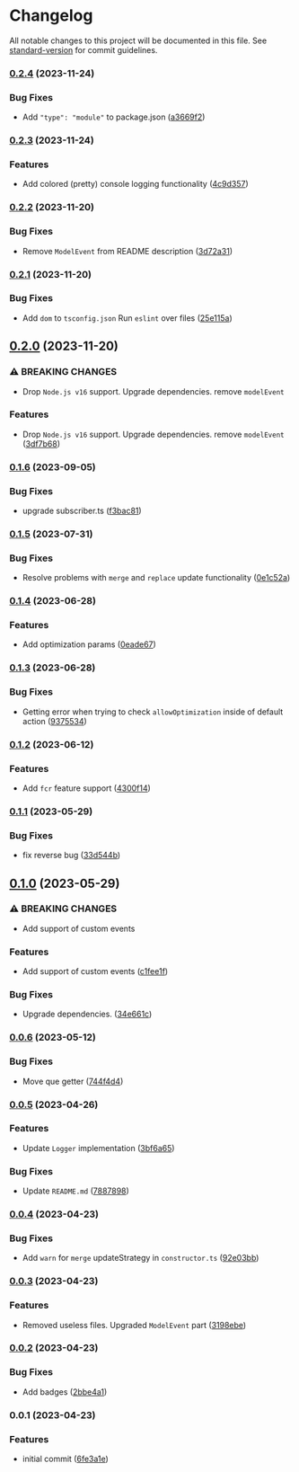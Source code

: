 # Changelog

All notable changes to this project will be documented in this file. See [standard-version](https://github.com/conventional-changelog/standard-version) for commit guidelines.

### [0.2.4](https://github.com/elion-project/utils/compare/v0.2.3...v0.2.4) (2023-11-24)


### Bug Fixes

* Add `"type": "module"` to package.json ([a3669f2](https://github.com/elion-project/utils/commit/a3669f2f9b7172bcb59f9996066468760d72cf2a))

### [0.2.3](https://github.com/elion-project/utils/compare/v0.2.2...v0.2.3) (2023-11-24)


### Features

* Add colored (pretty) console logging functionality ([4c9d357](https://github.com/elion-project/utils/commit/4c9d357383d3c4c475c67c14bf511f1fc930789e))

### [0.2.2](https://github.com/elion-project/utils/compare/v0.2.1...v0.2.2) (2023-11-20)


### Bug Fixes

* Remove `ModelEvent` from README description ([3d72a31](https://github.com/elion-project/utils/commit/3d72a31cb4d5a0d421f251df12407e2d64446d17))

### [0.2.1](https://github.com/elion-project/utils/compare/v0.2.0...v0.2.1) (2023-11-20)


### Bug Fixes

* Add `dom` to `tsconfig.json` Run `eslint` over files ([25e115a](https://github.com/elion-project/utils/commit/25e115aa6a0d8ec256bd88c6601f162517c7b1db))

## [0.2.0](https://github.com/elion-project/utils/compare/v0.1.6...v0.2.0) (2023-11-20)


### ⚠ BREAKING CHANGES

* Drop `Node.js v16` support. Upgrade dependencies. remove `modelEvent`

### Features

* Drop `Node.js v16` support. Upgrade dependencies. remove `modelEvent` ([3df7b68](https://github.com/elion-project/utils/commit/3df7b68ce587427614723627c8e49b301372cd75))

### [0.1.6](https://github.com/elion-project/utils/compare/v0.1.5...v0.1.6) (2023-09-05)


### Bug Fixes

* upgrade subscriber.ts ([f3bac81](https://github.com/elion-project/utils/commit/f3bac81a146fe5dba4f941be2183fa8ce26c8a9c))

### [0.1.5](https://github.com/elion-project/utils/compare/v0.1.4...v0.1.5) (2023-07-31)


### Bug Fixes

* Resolve problems with `merge` and `replace` update functionality ([0e1c52a](https://github.com/elion-project/utils/commit/0e1c52ad66999fd3ec4036656a88f9bc246961d5))

### [0.1.4](https://github.com/elion-project/utils/compare/v0.1.3...v0.1.4) (2023-06-28)


### Features

* Add optimization params ([0eade67](https://github.com/elion-project/utils/commit/0eade6708fd550f938b0d7ad0d55d0f62080e917))

### [0.1.3](https://github.com/elion-project/utils/compare/v0.1.2...v0.1.3) (2023-06-28)


### Bug Fixes

* Getting error when trying to check `allowOptimization` inside of default action ([9375534](https://github.com/elion-project/utils/commit/9375534f0a69ae7b2d2e0be8289fa74042f5fb72))

### [0.1.2](https://github.com/elion-project/utils/compare/v0.1.1...v0.1.2) (2023-06-12)


### Features

* Add `fcr` feature support ([4300f14](https://github.com/elion-project/utils/commit/4300f142a2c8450806ce2b5ba05611d4e39aaa53))

### [0.1.1](https://github.com/elion-project/utils/compare/v0.1.0...v0.1.1) (2023-05-29)


### Bug Fixes

* fix reverse bug ([33d544b](https://github.com/elion-project/utils/commit/33d544bf36ad0129d0b49e5d10556d005784fbd4))

## [0.1.0](https://github.com/elion-project/utils/compare/v0.0.6...v0.1.0) (2023-05-29)


### ⚠ BREAKING CHANGES

* Add support of custom events

### Features

* Add support of custom events ([c1fee1f](https://github.com/elion-project/utils/commit/c1fee1faf5fed13ae0fdb38eccbcbbf92f8a8caa))


### Bug Fixes

* Upgrade dependencies. ([34e661c](https://github.com/elion-project/utils/commit/34e661c1180d1daa92a9d05daa1df5765bd3e37d))

### [0.0.6](https://github.com/elion-project/utils/compare/v0.0.5...v0.0.6) (2023-05-12)


### Bug Fixes

* Move que getter ([744f4d4](https://github.com/elion-project/utils/commit/744f4d408a52bb6d3909a93edc5965dc7c858158))

### [0.0.5](https://github.com/elion-project/utils/compare/v0.0.4...v0.0.5) (2023-04-26)


### Features

* Update `Logger` implementation ([3bf6a65](https://github.com/elion-project/utils/commit/3bf6a654d85630ea7d5502ac4177cbe0fb5517c3))


### Bug Fixes

* Update `README.md` ([7887898](https://github.com/elion-project/utils/commit/7887898b4f22a5b0ae789ad0fd88bbb78b0a2d72))

### [0.0.4](https://github.com/elion-project/utils/compare/v0.0.3...v0.0.4) (2023-04-23)


### Bug Fixes

* Add `warn` for `merge` updateStrategy in `constructor.ts` ([92e03bb](https://github.com/elion-project/utils/commit/92e03bb0a17ab1ea41ca04b5e42c2537c9379343))

### [0.0.3](https://github.com/elion-project/utils/compare/v0.0.2...v0.0.3) (2023-04-23)


### Features

* Removed useless files. Upgraded `ModelEvent` part ([3198ebe](https://github.com/elion-project/utils/commit/3198ebef4fdb1dd99036faa979625eb04a5b31a8))

### [0.0.2](https://github.com/elion-project/utils/compare/v0.0.1...v0.0.2) (2023-04-23)


### Bug Fixes

* Add badges ([2bbe4a1](https://github.com/elion-project/utils/commit/2bbe4a18909813849c60c4e2b060d20a624ce4a8))

### 0.0.1 (2023-04-23)


### Features

* initial commit ([6fe3a1e](https://github.com/elion-project/utils/commit/6fe3a1eed253cd89c3a6eb7223267023a4648034))
